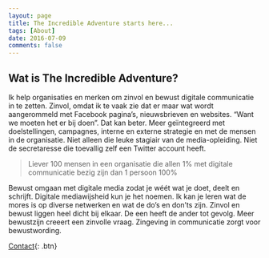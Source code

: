 ```yaml
---
layout: page
title: The Incredible Adventure starts here...
tags: [About]
date: 2016-07-09
comments: false
---
```



## Wat is The Incredible Adventure?
Ik help organisaties en merken om zinvol en bewust digitale communicatie in te zetten. Zinvol, omdat ik te vaak zie dat er maar wat wordt aangerommeld met Facebook pagina’s, nieuwsbrieven en websites. “Want we moeten het er bij doen”. Dat kan beter. Meer geïntegreerd met doelstellingen, campagnes, interne en externe strategie en met de mensen in de organisatie. Niet alleen die leuke stagiair van de media-opleiding. Niet de secretaresse die toevallig zelf een Twitter account heeft.

> Liever 100 mensen in een organisatie die allen 1% met digitale communicatie bezig zijn dan 1 persoon 100%

Bewust omgaan met digitale media zodat je wéét wat je doet, deelt en schrijft. Digitale mediawijsheid kun je het noemen. Ik kan je leren wat de mores is op diverse netwerken en wat de do’s en don’ts zijn.
Zinvol en bewust liggen heel dicht bij elkaar. De een heeft de ander tot gevolg. Meer bewustzijn creeert een zinvolle vraag. Zingeving in communicatie zorgt voor bewustwording.

[Contact]({{site.url}}/contact){: .btn}
